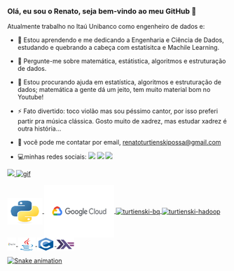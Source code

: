 ### Olá, eu sou o Renato, seja bem-vindo ao meu GitHub 👋

Atualmente trabalho no Itaú Unibanco como engenheiro de dados e:

- 🌱 Estou aprendendo e me dedicando a Engenharia e Ciência de Dados, estudando e quebrando a cabeça com estatísitca e Machile Learning.

- 💬 Pergunte-me sobre matemática, estátistica, algoritmos e estruturação de dados.

- 🤔 Estou procurando ajuda em estatística, algoritmos e estruturação de dados; matemática a gente dá um jeito, tem muito material bom no Youtube! 

- ⚡ Fato divertido: toco violão mas sou péssimo cantor, por isso preferi partir pra música clássica. Gosto muito de xadrez, mas estudar xadrez é outra história...  

- :email: você pode me contatar por email, renatoturtienskipossa@gmail.com

- 💻minhas redes sociais: <a href="https://www.linkedin.com/in/renato-turtienski-possa-0599b051/" target="_blank"> <img height="30" widht="40" src="https://image.flaticon.com/icons/png/512/174/174857.png" target="_blank"></a> <a href="https://instagram.com/renato_turtienski" target="_blank"><img src="https://img.shields.io/badge/-Instagram-%23E4405F?style=for-the-badge&logo=instagram&logoColor=white" target="_blank"></a> <a href="https://instagram.com/renato_turtienski" target="_blank"><img height="30" widht="40" src="https://image.flaticon.com/icons/png/512/174/174879.png" target="_blank"></a>



<div>
  <a href="https://github.com/Turtienski">
  <img height="180em" src="https://github-readme-stats.vercel.app/api?username=Turtienski&show_icons=true&theme=dracula&include_all_commits=truecount_private=true"/>
  <img  height="180em" alt="gif" src="https://media1.giphy.com/media/yxO8bvm9KKSpGPCBM8/giphy.gif?cid=ecf05e47lzpwuijntmt22n5q11lqc3jhz8f216cgzdnodr5c&rid=giphy.gif&ct=g">
</div>
   <div style="display: inline_block"><br>
  <img align="center" alt="turtienski-py" height="60" width="80" src="https://raw.githubusercontent.com/devicons/devicon/master/icons/python/python-original.svg">
  <img align="center" alt="turtienski-gcp" height="120" width="160" src="https://github.com/Turtienski/Turtienski/blob/master/.github/workflows/Google_Cloud_Platform-Logo.wine.svg">
  <img align="center" alt="turtienski-bq" height="30" width="40" src="https://www.pikpng.com/pngl/b/314-3143797_google-big-query-logo-google-bigquery-logo-clipart.png">
  <img align="center" alt="turtienski-hadoop" height="30" width="40" src="https://pngimage.net/wp-content/uploads/2018/06/hadoop-icon-png-6.png">
  <img align="center" alt="turtienski-aws" height="30" width="20" src="https://github.com/Turtienski/Turtienski/blob/master/.github/workflows/Google_Cloud_Platform-Logo.wine.svg">
  <img align="center" alt="turtienski-java" height="30" width="40" src="https://raw.githubusercontent.com/devicons/devicon/master/icons/java/java-original.svg">
  <img align="center" alt="turtienski-c" height="30" width="40" src="https://raw.githubusercontent.com/devicons/devicon/master/icons/c/c-original.svg">
  <img align="center" alt="turtienski-Haskell" height="30" width="40" src="https://raw.githubusercontent.com/devicons/devicon/master/icons/haskell/haskell-original.svg">

  

<!--
**Turtienski/Turtienski** is a ✨ _special_ ✨ repository because its `README.md` (this file) appears on your GitHub profile.

Here are some ideas to get you started:

- 🔭 Atualmente trabalho no Itaú-Unibanco, com geração, manutenção e análise de indicadores operacionais.  
- 🌱 Estou aprendendo e me dedicando a Ciência de Dados, estudando e quebrando a cabeça com estatísitca e Machile Learning.
- 💬 Pergunte-me sobre matemática, estátistica, algoritmos e estruturação de dados.
- 🤔 Estou procurando ajuda em estatística, algoritmos e estruturação de dados, matemática a gente dá um jeito, tem muito material bom no Youtube! 
- ⚡ Fato divertido: toco violão mas sou péssimo cantor, por isso preferi partir pra música clássica. 
- :email: você pode me contatar por email por renatoturtienskipossa@gmail.com
-->

![Snake animation](https://github.com/ThaisDeveloper/ThaisDeveloper/blob/output/github-contribution-grid-snake.svg)
